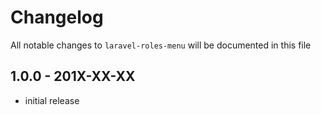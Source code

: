 # Changelog

All notable changes to `laravel-roles-menu` will be documented in this file

## 1.0.0 - 201X-XX-XX

- initial release
